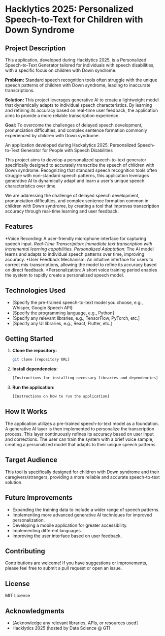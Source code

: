 # Hacklytics 2025: Personalized Speech-to-Text for Children with Down Syndrome

## Project Description

This application, developed during Hacklytics 2025, is a Personalized Speech-to-Text Generator tailored for individuals with speech disabilities, with a specific focus on children with Down syndrome.

**Problem:** Standard speech recognition tools often struggle with the unique speech patterns of children with Down syndrome, leading to inaccurate transcriptions.

**Solution:** This project leverages generative AI to create a lightweight model that dynamically adapts to individual speech characteristics. By learning and refining its accuracy based on real-time user feedback, the application aims to provide a more reliable transcription experience.

**Goal:** To overcome the challenges of delayed speech development, pronunciation difficulties, and complex sentence formation commonly experienced by children with Down syndrome.

An application developed during Hackalytics 2025. Personalized Speech-to-Text Generator for People with Speech Disabilities

This project aims to develop a personalized speech-to-text generator specifically designed to accurately transcribe the speech of children with Down syndrome. Recognizing that standard speech recognition tools often struggle with non-standard speech patterns, this application leverages generative AI to dynamically adapt and learn a user's unique speech characteristics over time.

We are addressing the challenge of delayed speech development, pronunciation difficulties, and complex sentence formation common in children with Down syndrome, by creating a tool that improves transcription accuracy through real-time learning and user feedback.

## Features

*Voice Recording: A user-friendly microphone interface for capturing speech input.
*Real-Time Transcription: Immediate text transcription with incremental learning capabilities.
*Personalized Adaptation:** The AI model learns and adapts to individual speech patterns over time, improving accuracy.
*User Feedback Mechanism: An intuitive interface for users to correct mis-transcriptions, allowing the model to refine its accuracy based on direct feedback.
*Personalization: A short voice training period enables the system to rapidly create a personalized speech model.

## Technologies Used

* [Specify the pre-trained speech-to-text model you choose, e.g., Whisper, Google Speech API]
* [Specify the programming language, e.g., Python]
* [Specify any relevant libraries, e.g., TensorFlow, PyTorch, etc.]
* [Specify any UI libraries, e.g., React, Flutter, etc.]

## Getting Started

1.  **Clone the repository:**
    ```bash
    git clone [repository URL]
    ```
2.  **Install dependencies:**
    ```bash
    [Instructions for installing necessary libraries and dependencies]
    ```
3.  **Run the application:**
    ```bash
    [Instructions on how to run the application]
    ```

## How It Works

The application utilizes a pre-trained speech-to-text model as a foundation. A generative AI layer is then implemented to personalize the transcription process. This layer continuously refines its accuracy based on user input and corrections. The user can train the system with a brief voice sample, creating a personalized model that adapts to their unique speech patterns.

## Target Audience

This tool is specifically designed for children with Down syndrome and their caregivers/strangers, providing a more reliable and accurate speech-to-text solution.

## Future Improvements

* Expanding the training data to include a wider range of speech patterns.
* Implementing more advanced generative AI techniques for improved personalization.
* Developing a mobile application for greater accessibility.
* Implementing different languages.
* Improving the user interface based on user feedback.

## Contributing

Contributions are welcome! If you have suggestions or improvements, please feel free to submit a pull request or open an issue.

## License

MIT License

## Acknowledgments

* [Acknowledge any relevant libraries, APIs, or resources used]
* Hacklytics 2025 (hosted by Data Science @ GT)
